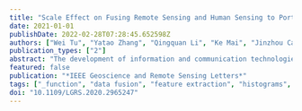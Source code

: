 ```yaml
---
title: "Scale Effect on Fusing Remote Sensing and Human Sensing to Portray Urban Functions"
date: 2021-01-01
publishDate: 2022-02-28T07:28:45.652598Z
authors: ["Wei Tu", "Yatao Zhang", "Qingquan Li", "Ke Mai", "Jinzhou Cao"]
publication_types: ["2"]
abstract: "The development of information and communication technologies has produced massive human sensing data sets, such as point of interest, mobile phone data, and social media data sets. These data sets provide alternative human perceptions of urban spaces; therefore, they have become effective supplements for remote sensing tasks. This letter presents an exploratory framework to examine the scale effect of fusing remote sensing and human sensing. The physical and social semantics are extracted from raw remote sensing images and human sensing data, respectively. A dynamic weighting strategy is developed to explore the fusion of remote sensing and human sensing. Taking urban function inference as an example, the scale effect is evaluated by weighting remote sensing and human sensing. The experiment demonstrates that fusing remote sensing and human sensing enables us to recognize multiple types of urban functions. Meanwhile, the results are significantly affected by the scale."
featured: false
publication: "*IEEE Geoscience and Remote Sensing Letters*"
tags: ["_function", "data fusion", "feature extraction", "histograms", "human sensing", "image segmentation", "remote sensing", "scale", "semantics", "sensors", "urban functions", "urban functions.", "visualization"]
doi: "10.1109/LGRS.2020.2965247"
---
```


